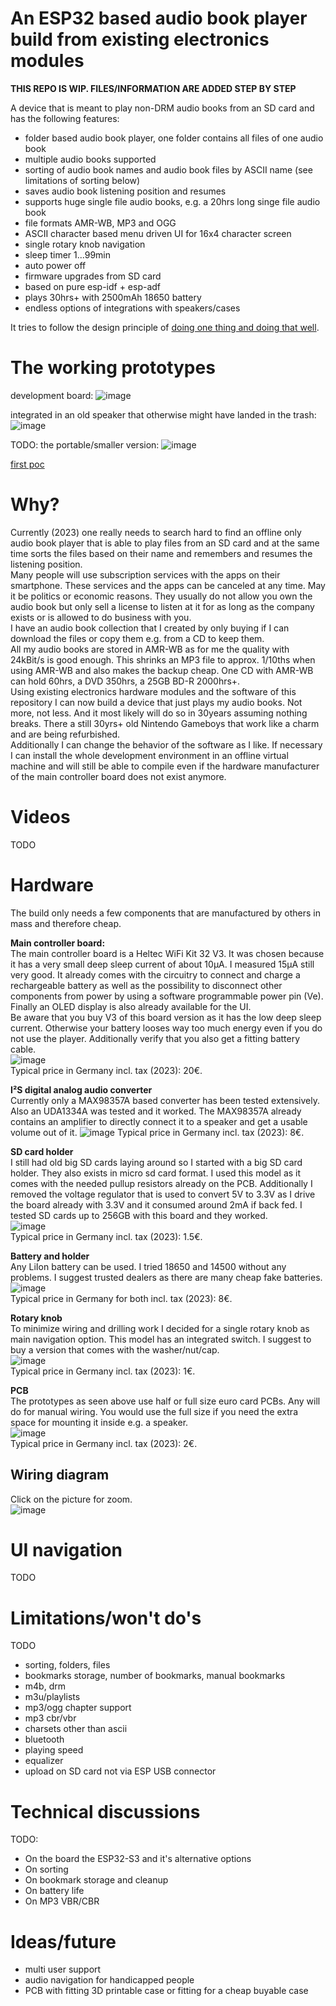# An ESP32 based audio book player build from existing electronics modules
**THIS REPO IS WIP. FILES/INFORMATION ARE ADDED STEP BY STEP**

A device that is meant to play non-DRM audio books from an SD card and has the following features:  

- folder based audio book player, one folder contains all files of one audio book
- multiple audio books supported
- sorting of audio book names and audio book files by ASCII name (see limitations of sorting below)
- saves audio book listening position and resumes
- supports huge single file audio books, e.g. a 20hrs long singe file audio book
- file formats AMR-WB, MP3 and OGG
- ASCII character based menu driven UI for 16x4 character screen
- single rotary knob navigation
- sleep timer 1...99min
- auto power off
- firmware upgrades from SD card
- based on pure esp-idf + esp-adf
- plays 30hrs+ with 2500mAh 18650 battery
- endless options of integrations with speakers/cases
  
It tries to follow the design principle of
[doing one thing and doing that well](https://en.wikipedia.org/wiki/Unix_philosophy).
  
# The working prototypes
development board:
![image](pictures/prototype_front.jpg)  
  
integrated in an old speaker that otherwise might have landed in the trash:  
![image](pictures/speaker_integrated.jpg)  
  
TODO: the portable/smaller version:
![image](pictures/mobile_version.jpg)  

[first poc](pictures/first_poc.jpg)
  
# Why?
Currently (2023) one really needs to search hard to find an offline only audio book player that is able to play
files from an SD card and at the same time sorts the files based on their name and remembers and resumes
the listening position.  
Many people will use subscription services with the apps on their smartphone. These services and the apps
can be canceled at any time. May it be politics or economic reasons. They usually do not allow you
own the audio book but only sell a license to listen at it for as long as the company exists or is
allowed to do business with you.  
I have an audio book collection that I created by only buying if I can download the files or
copy them e.g. from a CD to keep them.  
All my audio books are stored in AMR-WB as for me the quality with 24kBit/s is good enough. This shrinks an MP3
file to approx. 1/10ths when using AMR-WB and also makes the backup cheap. One CD with AMR-WB can hold
60hrs, a DVD 350hrs, a 25GB BD-R 2000hrs+.  
Using existing electronics hardware modules and the software of this repository I can now build a device that
just plays my audio books. Not more, not less. And it most likely will do so in 30years assuming nothing breaks.
There a still 30yrs+ old Nintendo Gameboys that work like a charm and are being refurbished.  
Additionally I can change the behavior of the software as I like. If necessary I can install the whole
development environment in an offline virtual machine and will still be able to compile even if the
hardware manufacturer of the main controller board does not exist anymore.  
  
# Videos
TODO  
  
# Hardware
The build only needs a few components that are manufactured by others in mass and therefore cheap.  
  
**Main controller board:**  
The main controller board is a Heltec WiFi Kit 32 V3. It was chosen because it has a very small deep sleep
current of about 10µA. I measured 15µA still very good. It already comes with the circuitry to connect
and charge a rechargeable battery as well as the possibility to disconnect other components from power
by using a software programmable power pin (Ve).  
Finally an OLED display is also already available for the UI.  
Be aware that you buy V3 of this board version as it has the low deep sleep current. Otherwise your battery
looses way too much energy even if you do not use the player. Additionally verify that you also get a fitting
battery cable.  
![image](pictures/heltec_wifi_kit32_v3.jpg)  
Typical price in Germany incl. tax (2023): 20€. 
  
**I²S digital analog audio converter**  
Currently only a MAX98357A based converter has been tested extensively. Also an UDA1334A was tested and it worked.
The MAX98357A already contains an amplifier to directly connect it to a speaker and get a usable volume out
of it.
![image](pictures/MAX98357A.jpg)
Typical price in Germany incl. tax (2023): 8€. 
  
**SD card holder**  
I still had old big SD cards laying around so I started with a big SD card holder. They also exists in
micro sd card format. I used this model as it comes with the needed pullup resistors already on the PCB.
Additionally I removed the voltage regulator that is used to convert 5V to 3.3V as I drive the board already
with 3.3V and it consumed around 2mA if back fed. I tested SD cards up to 256GB with this board and they worked.  
![image](pictures/sd_card_holder.jpg)  
Typical price in Germany incl. tax (2023): 1.5€. 
  
**Battery and holder**  
Any LiIon battery can be used. I tried 18650 and 14500 without any problems. I suggest trusted dealers as
there are many cheap fake batteries.  
![image](pictures/battery_and_holder.jpg)  
Typical price in Germany for both incl. tax (2023): 8€. 
  
**Rotary knob**  
To minimize wiring and drilling work I decided for a single rotary knob as main navigation option. This model
has an integrated switch. I suggest to buy a version that comes with the washer/nut/cap.  
![image](pictures/knob.png)  
Typical price in Germany incl. tax (2023): 1€. 
  
**PCB**  
The prototypes as seen above use half or full size euro card PCBs. Any will do for manual wiring. You would
use the full size if you need the extra space for mounting it inside e.g. a speaker.  
![image](pictures/breadboard.png)  
Typical price in Germany incl. tax (2023): 2€. 
  
## Wiring diagram
Click on the picture for zoom.  
![image](pictures/wiring.jpg)  
  
# UI navigation
TODO
  
# Limitations/won't do's
TODO

- sorting, folders, files
- bookmarks storage, number of bookmarks, manual bookmarks
- m4b, drm
- m3u/playlists
- mp3/ogg chapter support
- mp3 cbr/vbr
- charsets other than ascii
- bluetooth
- playing speed
- equalizer
- upload on SD card not via ESP USB connector
  
# Technical discussions
TODO:

- On the board the ESP32-S3 and it's alternative options
- On sorting
- On bookmark storage and cleanup
- On battery life
- On MP3 VBR/CBR
  
# Ideas/future
- multi user support
- audio navigation for handicapped people
- PCB with fitting 3D printable case or fitting for a cheap buyable case

